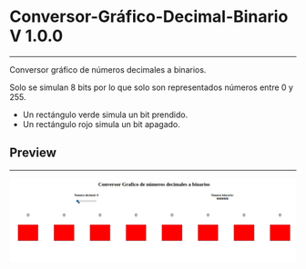 # Conversor-Gráfico-Decimal-Binario  V 1.0.0
---
Conversor gráfico de números decimales a binarios.

Solo se simulan 8 bits por lo que solo son representados números entre 0 y 255.


<ul>
<li>Un rectángulo verde simula un bit prendido.</li>

<li>Un rectángulo rojo simula un bit apagado.</li>
</ul>

## Preview
---

![Preview!](preview.gif)